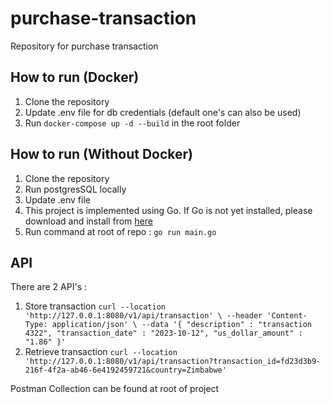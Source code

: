 # purchase-transaction
Repository for purchase transaction

## How to run (Docker)
1. Clone the repository
2. Update .env file for db credentials (default one's can also be used)
3. Run `docker-compose up -d --build` in the root folder

## How to run (Without Docker)
1. Clone the repository
2. Run postgresSQL locally
3. Update .env file
4. This project is implemented using Go. If Go is not yet installed, please download and install from [here](https://golang.org/doc/install)
5. Run command at root of repo : `go run main.go`

## API
There are 2 API's :
1. Store transaction
   `curl --location 'http://127.0.0.1:8080/v1/api/transaction' \
   --header 'Content-Type: application/json' \
   --data '{
   "description" : "transaction 4322",
   "transaction_date" : "2023-10-12",
   "us_dollar_amount" : "1.86"
   }'`
2. Retrieve transaction
   `curl --location 'http://127.0.0.1:8080/v1/api/transaction?transaction_id=fd23d3b9-216f-4f2a-ab46-6e4192459721&country=Zimbabwe'`

Postman Collection can be found at root of project